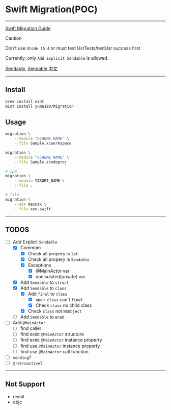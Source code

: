 # Swift Migration(POC)

---

[Swift Migration Guide](https://github.com/apple/swift-migration-guide)

> [!CAUTION]
> Don't use `XCode 15.4` or must test UsrTests/testUsr success first

Currently, only `Add Explicit Sendable` is allowed.

[Sendable](Sendable.md), [Sendable 中文](Sendable_TW.md)

---

## Install

``` bash
brew install mint
mint install yume190/Migration
```

## Usage

``` bash
migration \
    --module "SCHEME NAME" \
    --file Sample.xcworkspace

migration \
    --module "SCHEME NAME" \
    --file Sample.xcodeproj

# spm
migration \
    --module TARGET_NAME \
    --file .

# file
migration \
    --sdk macosx \
    --file xxx.swift
```

---

## TODOS

* [ ] Add Explicit `Sendable`
    * [x] Commom
        * [x] Check all propery is `let`
        * [x] Check all propery is `Sendable`
        * [x] Exceptions
            * [x] @MainActor var
            * [x] nonisolated(unsafe) var
    * [x] Add `Sendable` to `struct`
    * [x] Add `Sendable` to `class`
        * [x] Add `final` to `class`
            * [x] `open class` can't `final`
            * [x] Check `class` no child class
        * [x] Check `class` not `NSObject`
    * [ ] Add `Sendable` to `enum`
* [ ] Add `@MainActor`
    * [ ] find caller
    * [ ] find exist `@MainActor` structure
    * [ ] find exist `@MainActor` instance property
    * [ ] find use `@MainActor` instance property
    * [ ] find use `@MainActor` call function
* [ ] `sending`?
* [ ] `@retroactive`?

---

## Not Support

* deinit
* objc
